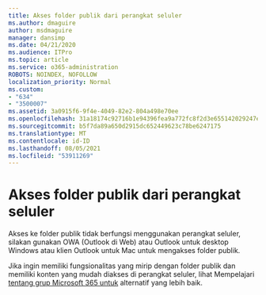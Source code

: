 ```yaml
---
title: Akses folder publik dari perangkat seluler
ms.author: dmaguire
author: msdmaguire
manager: dansimp
ms.date: 04/21/2020
ms.audience: ITPro
ms.topic: article
ms.service: o365-administration
ROBOTS: NOINDEX, NOFOLLOW
localization_priority: Normal
ms.custom:
- "634"
- "3500007"
ms.assetid: 3a0915f6-9f4e-4049-82e2-804a498e70ee
ms.openlocfilehash: 31a18174c92716b1e94396fea9a772fc8f2d3e655142029247e6e99dae18b03a
ms.sourcegitcommit: b5f7da89a650d2915dc652449623c78be6247175
ms.translationtype: MT
ms.contentlocale: id-ID
ms.lasthandoff: 08/05/2021
ms.locfileid: "53911269"
---
```

# <a name="public-folder-access-from-mobile-devices"></a>Akses folder publik dari perangkat seluler

Akses ke folder publik tidak berfungsi menggunakan perangkat seluler, silakan gunakan OWA (Outlook di Web) atau Outlook untuk desktop Windows atau klien Outlook untuk Mac untuk mengakses folder publik.

Jika ingin memiliki fungsionalitas yang mirip dengan folder publik dan memiliki konten yang mudah diakses di perangkat seluler, lihat Mempelajari [tentang grup Microsoft 365 untuk](https://support.office.com/article/learn-about-office-365-groups-b565caa1-5c40-40ef-9915-60fdb2d97fa2) alternatif yang lebih baik.
  